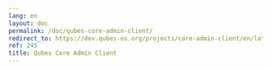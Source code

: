 ```yaml
---
lang: en
layout: doc
permalink: /doc/qubes-core-admin-client/
redirect_to: https://dev.qubes-os.org/projects/core-admin-client/en/latest/
ref: 245
title: Qubes Core Admin Client
---
```

